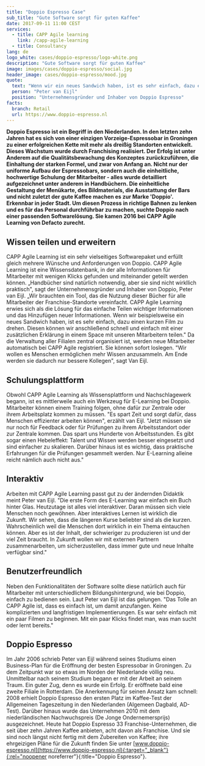 ```yaml
---
title: "Doppio Espresso Case"
sub_title: "Gute Software sorgt für guten Kaffee"
date: 2017-09-11 11:00 CEST
services:
  - title: CAPP Agile learning
    link: /capp-agile-learning
  - title: Consultancy
lang: de
logo_white: cases/doppio-espresso/logo-white.png
description: "Gute Software sorgt für guten Kaffee"
image: images/cases/doppio-espresso/social.jpg
header_image: cases/doppio-espresso/mood.jpg
quote:
  text: "Wenn wir ein neues Sandwich haben, ist es sehr einfach, dazu einen kurzen Film zu drehen. Diesen können wir anschließend schnell und einfach mit einer zusätzlichen Erklärung in einem Space mit unseren Mitarbeitern teilen."
  person: "Peter van Eijl"
  position: "Unternehmensgründer und Inhaber von Doppio Espresso"
facts:
  branch: Retail
  url: https://www.doppio-espresso.nl
---
```


__Doppio Espresso ist ein Begriff in den Niederlanden. In den letzten zehn Jahren hat es sich von einer einzigen Vorzeige-Espressobar in Groningen zu einer erfolgreichen Kette mit mehr als dreißig Standorten entwickelt. Dieses Wachstum wurde durch Franchising realisiert. Der Erfolg ist unter Anderem auf die Qualitätsbewachung des Konzeptes zurückzuführen, die Einhaltung der starken Formel, und zwar von Anfang an.
Nicht nur der uniforme Aufbau der Espressobars, sondern auch die einheitliche, hochwertige Schulung der Mitarbeiter - alles wurde detailliert aufgezeichnet unter anderem in Handbüchern. Die einheitliche Gestaltung der Menükarte, des Bildmaterials, die Ausstattung der Bars und nicht zuletzt der gute Kaffee machen es zur Marke 'Doppio'. Erkennbar in jeder Stadt. Um diesen Prozess in richtige Bahnen zu lenken und es für das Personal durchführbar zu machen, suchte Doppio nach einer passenden Softwarelösung. Sie kamen 2016 bei CAPP Agile Learning von Defacto zurecht.__

## Wissen teilen und erweitern

CAPP Agile Learning ist ein sehr vielseitiges Softwarepaket und erfüllt gleich mehrere Wünsche und Anforderungen von Doppio. CAPP Agile Learning ist eine Wissensdatenbank, in der alle Informationen für Mitarbeiter mit wenigen Klicks gefunden und miteinander geteilt werden können. „Handbücher sind natürlich notwendig, aber sie sind nicht wirkllich praktisch", sagt der Unternehmensgründer und Inhaber von Doppio, Peter van Eijl. „Wir brauchten ein Tool, das die Nutzung dieser Bücher für alle Mitarbeiter der Franchise-Standorte vereinfacht. CAPP Agile Learning erwies sich als die Lösung für das einfache Teilen wichtiger Informationen und das Hinzufügen neuer Informationen. Wenn wir beispielsweise ein neues Sandwich haben, ist es sehr einfach, dazu einen kurzen Film zu drehen. Diesen können wir anschließend schnell und einfach mit einer zusätzlichen Erklärung in einem Space mit unseren Mitarbeitern teilen."
Da die Verwaltung aller Filialen zentral organisiert ist, werden neue Mitarbeiter automatisch bei CAPP Agile registriert. Sie können sofort loslegen. "Wir wollen es Menschen ermöglichen mehr Wissen anzusammeln. Am Ende werden sie dadurch nur bessere Kollegen", sagt Van Eijl.

## Schulungsplattform

Obwohl CAPP Agile Learning als Wissensplattform und Nachschlagewerk begann, ist es mittlerweile auch ein Werkzeug für E-Learning bei Doppio. Mitarbeiter können einem Training folgen, ohne dafür zur Zentrale oder ihrem Arbeitsplatz kommen zu müssen. "Es spart Zeit und sorgt dafür, dass Menschen effizienter arbeiten können", erzählt van Eijl. "Jetzt müssen sie nur noch für Feedback oder für Prüfungen zu ihrem Arbeitsstandort oder zur Zentrale kommen. Das spart uns Hunderte von Arbeitsstunden. Es gibt sogar einen Hebeleffekt: Talent und Wissen werden besser eingesetzt und sind einfacher zu skalieren. Darüber hinaus ist es wichtig, dass praktische Erfahrungen für die Prüfungen gesammelt werden. Nur E-Learning alleine reicht nämlich auch nicht aus."

## Interaktiv

Arbeiten mit CAPP Agile Learning passt gut zu der ändernden Didaktik meint Peter van Eijl. "Die erste Form des E-Learning war einfach ein Buch hinter Glas. Heutzutage ist alles viel interaktiver. Daran müssen sich viele Menschen noch gewöhnen. Aber interaktives Lernen ist wirklich die Zukunft. Wir sehen, dass die längeren Kurse beliebter sind als die kurzen. Wahrscheinlich weil die Menschen dort wirklich in ein Thema eintauchen können. Aber es ist der Inhalt, der schwieriger zu produzieren ist und der viel Zeit braucht. In Zukunft wollen wir mit externen Partnern zusammenarbeiten, um sicherzustellen, dass immer gute und neue Inhalte verfügbar sind."

## Benutzerfreundlich

Neben den Funktionalitäten der Software sollte diese natürlich auch für Mitarbeiter mit unterschiedlichem Bildungshintergrund, wie bei Doppio, einfach zu bedienen sein. Laut Peter van Eijl ist das gelungen. "Das Tolle an CAPP Agile ist, dass es einfach ist, um damit anzufangen. Keine komplizierten und langfristigen Implementierungen. Es war sehr einfach mit ein paar Filmen zu beginnen. Mit ein paar Klicks findet man, was man sucht oder lernt bereits."

## Doppio Espresso

Im Jahr 2006 schrieb Peter van Eijl während seines Studiums einen Business-Plan für die Eröffnung der besten Espressobar in Groningen. Zu dem Zeitpunkt war so etwas im Norden der Niederlande völlig neu. Unmittelbar nach seinem Studium begann er mit der Arbeit an seinem Traum. Ein guter Zug, denn es wurde ein Erfolg. Er eröffnete bald eine zweite Filiale in Rotterdam. Die Anerkennung für seinen Ansatz kam schnell: 2008 erhielt Doppio Espresso den ersten Platz im Kaffee-Test der Allgemeinen Tageszeitung in den Niederlanden (Algemeen Dagbald, AD-Test). Darüber hinaus wurde das Unternehmen 2010 mit dem niederländischen Nachwuchspreis (De Jonge Ondernemersprijs) ausgezeichnet. Heute hat Doppio Espresso 33 Franchise-Unternehmen, die seit über zehn Jahren Kaffee anbieten, acht davon als Franchise. Und sie sind noch längst nicht fertig mit dem Zubereiten von Kaffee; ihre ehrgeizigen Pläne für die Zukunft finden Sie unter [www.doppio-espresso.nl](https://www.doppio-espresso.nl){:target="_blank"}{:rel="noopener noreferrer"}{:title="Doppio Espresso"}.
